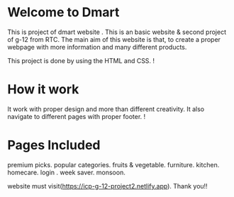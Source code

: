# Welcome to Dmart
This is project of dmart website .
This is an basic website & second project of g-12 from RTC.
The main aim of this website is that, to create a proper webpage with more information and many different products.

This project is done by using the HTML and CSS.
!

# How it work
It work with proper design and more than different creativity.
It also navigate to different pages with proper footer.
!

# Pages Included
premium picks.
popular categories.
fruits & vegetable.
furniture.
kitchen.
homecare.
login .
week saver.
monsoon.

website must visit(https://icp-g-12-project2.netlify.app). 
Thank you!!

